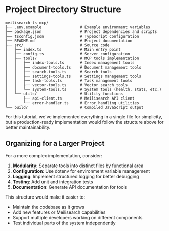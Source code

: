 # Project Directory Structure

```
meilisearch-ts-mcp/
├── .env.example                 # Example environment variables
├── package.json                 # Project dependencies and scripts
├── tsconfig.json                # TypeScript configuration
├── README.md                    # Project documentation
├── src/                         # Source code
│   ├── index.ts                 # Main entry point
│   ├── config.ts                # Server configuration
│   ├── tools/                   # MCP tools implementation
│   │   ├── index-tools.ts       # Index management tools
│   │   ├── document-tools.ts    # Document management tools
│   │   ├── search-tools.ts      # Search tools
│   │   ├── settings-tools.ts    # Settings management tools
│   │   ├── task-tools.ts        # Task management tools
│   │   ├── vector-tools.ts      # Vector search tools
│   │   └── system-tools.ts      # System tools (health, stats, etc.)
│   └── utils/                   # Utility functions
│       ├── api-client.ts        # Meilisearch API client
│       └── error-handler.ts     # Error handling utilities
└── build/                       # Compiled JavaScript output
```

For this tutorial, we've implemented everything in a single file for simplicity, but a production-ready implementation would follow the structure above for better maintainability.

## Organizing for a Larger Project

For a more complex implementation, consider:

1. **Modularity**: Separate tools into distinct files by functional area
2. **Configuration**: Use dotenv for environment variable management
3. **Logging**: Implement structured logging for better debugging
4. **Testing**: Add unit and integration tests
5. **Documentation**: Generate API documentation for tools

This structure would make it easier to:
- Maintain the codebase as it grows
- Add new features or Meilisearch capabilities
- Support multiple developers working on different components
- Test individual parts of the system independently
